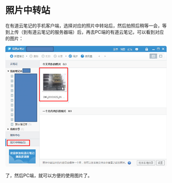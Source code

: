 # 照片中转站
在有道云笔记的手机客户端，选择对应的照片中转站后，然后拍照后稍等一会，等到上传（到有道云笔记的服务器端）后，再去PC端的有道云笔记，可以看到对应的图片：

![有道云笔记同步的照片](../assets/img/youdao_note_sync_pic.png)

了，然后PC端，就可以方便的使用图片了。

